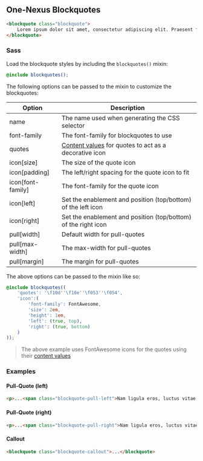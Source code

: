 ## One-Nexus Blockquotes

```html
<blockquote class="blockquote">
    Lorem ipsum dolor sit amet, consectetur adipiscing elit. Praesent faucibus, purus a varius mattis.
</blockquote>
```

### Sass

Load the blockquote styles by including the `blockquotes()` mixin:

```scss
@include blockquotes();
```

The following options can be passed to the mixin to customize the blockquotes:

<table class="table">
    <thead>
        <tr>
            <th>Option</th>
            <th>Description</th>
        </tr>
    </thead>
    <tbody>
        <tr>
            <td>name</td>
            <td>The name used when generating the CSS selector</td>
        </tr>
        <tr>
            <td>font-family</td>
            <td>The font-family for blockquotes to use</td>
        </tr>
        <tr>
            <td>quotes</td>
            <td><a href="https://css-tricks.com/almanac/properties/q/quotes/" target="blank">Content values</a> for quotes to act as a decorative icon</td>
        </tr>
        <tr>
            <td>icon[size]</td>
            <td>The size of the quote icon</td>
        </tr>
        <tr>
            <td>icon[padding]</td>
            <td>The left/right spacing for the quote icon to fit</td>
        </tr>
        <tr>
            <td>icon[font-family]</td>
            <td>The font-family for the quote icon</td>
        </tr>
        <tr>
            <td>icon[left]</td>
            <td>Set the enablement and position (top/bottom) of the left icon</td>
        </tr>
        <tr>
            <td>icon[right]</td>
            <td>Set the enablement and position (top/bottom) of the right icon</td>
        </tr>
        <tr>
            <td>pull[width]</td>
            <td>Default width for pull-quotes</td>
        </tr>
        <tr>
            <td>pull[max-width]</td>
            <td>The max-width for pull-quotes</td>
        </tr>
        <tr>
            <td>pull[margin]</td>
            <td>The margin for pull-quotes</td>
        </tr>
    </tbody>
</table>

The above options can be passed to the mixin like so:

```scss
@include blockquotes((
    'quotes': '\f10d''\f10e''\f053''\f054',
    'icon':(
        'font-family': FontAwesome,
        'size': 2em,
        'height': 1em,
        'left': (true, top),
        'right': (true, bottom)
    )
));
```

> The above example uses FontAwesome icons for the quotes using their <a href="http://astronautweb.co/snippet/font-awesome/" target="blank">content values</a>

### Examples

#### Pull-Quote (left)

```html
<p>...<span class="blockquote-pull-left">Nam ligula eros, luctus vitae semper ut, mollis quis nunc.</span>...</p>
```

#### Pull-Quote (right)

```html
<p>...<span class="blockquote-pull-right">Nam ligula eros, luctus vitae semper ut, mollis quis nunc.</span>...</p>
```

#### Callout

```html
<blockquote class="blockquote-callout">...</blockquote>
```